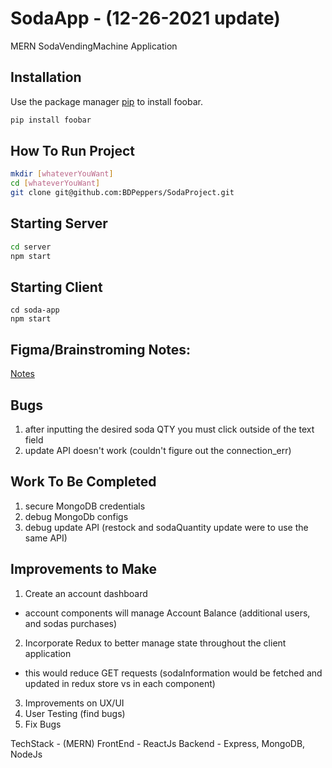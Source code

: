 # SodaApp - (12-26-2021 update)

MERN SodaVendingMachine Application

## Installation
Use the package manager [pip](https://pip.pypa.io/en/stable/) to install foobar.

```bash
pip install foobar
```

## How To Run Project
```bash
mkdir [whateverYouWant]
cd [whateverYouWant]
git clone git@github.com:BDPeppers/SodaProject.git
```


## Starting Server
```bash
cd server
npm start
```

## Starting Client
```
cd soda-app
npm start
```

## Figma/Brainstroming Notes:

[Notes](https://www.figma.com/file/Ft2cezRsqzBklfIQ9fJOEQ/Soda?node-id=0%3A1)


## Bugs
1. after inputting the desired soda QTY you must click outside of the text field
2. update API doesn't work (couldn't figure out the connection_err)


## Work To Be Completed
1. secure MongoDB credentials
2. debug MongoDb configs
3. debug update API (restock and sodaQuantity update were to use the same API)


## Improvements to Make
1. Create an account dashboard
* account components will manage Account Balance (additional users, and sodas purchases)
2. Incorporate Redux to better manage state throughout the client application
* this would reduce GET requests (sodaInformation would be fetched and updated in redux store vs in each component)
3. Improvements on UX/UI
4. User Testing (find bugs)
5. Fix Bugs


TechStack - (MERN)
FrontEnd - ReactJs
Backend - Express, MongoDB, NodeJs